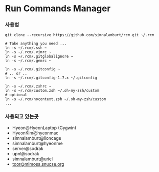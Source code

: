 Run Commands Manager
=====

### 사용법
```
git clone --recursive https://github.com/simnalamburt/rcm.git ~/.rcm

# Take anything you need ...
ln -s ~/.rcm/.ssh ~
ln -s ~/.rcm/.vimrc ~
ln -s ~/.rcm/.gitglobalignore ~
ln -s ~/.rcm/.gemrc ~

ln -s ~/.rcm/.gitconfig ~
# .. or ..
ln -s ~/.rcm/.gitconfig-1.7.x ~/.gitconfig

ln -s ~/.rcm/.zshrc ~
ln -s ~/.rcm/custom.zsh ~/.oh-my-zsh/custom
# optional
ln -s ~/.rcm/nocontext.zsh ~/.oh-my-zsh/custom
...
```

### 사용되고 있는곳

* Hyeon@HyeonLaptop (Cygwin)
* HyeonKim@hyeonmac
* simnalamburt@lioncage
* simnalamburt@hyeonme
* server@sodrak
* upnl@sodrak
* simnalamburt@uriel
* toor@mimosa.snucse.org
